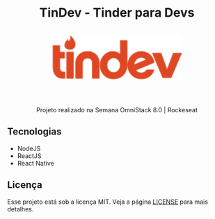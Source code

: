 <h1 align="center">
TinDev - Tinder para Devs
  <br>
  <br>

  <img src="frontend/src/assets/logo.svg" alt="TinDev LOGO" width="300">

  <br>  
  <br>
</h1>

<p align="center">Projeto realizado na Semana OmniStack 8.0 | Rockeseat</p>

## Tecnologias

- NodeJS
- ReactJS
- React Native

## Licença

Esse projeto está sob a licença MIT. Veja a página [LICENSE](https://opensource.org/licenses/MIT) para mais detalhes.
